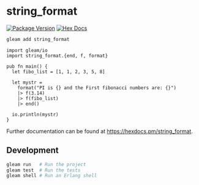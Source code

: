 # string_format

[![Package Version](https://img.shields.io/hexpm/v/string_format)](https://hex.pm/packages/string_format)
[![Hex Docs](https://img.shields.io/badge/hex-docs-ffaff3)](https://hexdocs.pm/string_format/)

```sh
gleam add string_format
```
```gleam
import gleam/io
import string_format.{end, f, format}

pub fn main() {
  let fibo_list = [1, 1, 2, 3, 5, 8]

  let mystr =
    format("PI is {} and the First fibonacci numbers are: {}")
    |> f(3.14)
    |> f(fibo_list)
    |> end()

  io.println(mystr)
}
```

Further documentation can be found at <https://hexdocs.pm/string_format>.

## Development

```sh
gleam run   # Run the project
gleam test  # Run the tests
gleam shell # Run an Erlang shell
```

